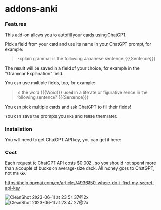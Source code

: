 # addons-anki

### Features 
This add-on allows you to autofill your cards using ChatGPT. 

Pick a field from your card and use its name in your ChatGPT prompt, for example: 

>Explain grammar in the following Japanese sentence: {{{Sentence}}}

The result will be saved in a field of your choice, for example in the "Grammar Explanation" field.  

You can use multiple fields, too, for example: 

>Is the word {{{Word}}} used in a literate or figurative sence in the following sentence? {{{Sentence}}}

You can pick multiple cards and ask ChatGPT to fill their fields! 

You can save the prompts you like and reuse them later.

### Installation

You will need to get ChatGPT API key, you can get it here:

### Cost

Each request to ChatGPT API costs 	$0.002 , so you should not spend more than a couple of bucks on average-size deck. All money goes to ChatGPT, not me 😭. 

https://help.openai.com/en/articles/4936850-where-do-i-find-my-secret-api-key


![CleanShot 2023-06-11 at 23 54 37@2x](https://github.com/ganqqwerty/addons-anki/assets/697308/f41603ac-97aa-440f-889a-54c186d0b9c7)
![CleanShot 2023-06-11 at 23 47 27@2x](https://github.com/ganqqwerty/addons-anki/assets/697308/5d801363-91e2-4781-884c-054ac74fd961)

